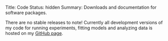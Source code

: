 Title: Code
Status: hidden
Summary: Downloads and documentation for software packages.

There are no stable releases to note! Currently all development versions
of my code for running experiments, fitting models and analyzing data is
hosted on my [GitHub page](https://github.com/wjhopper).
